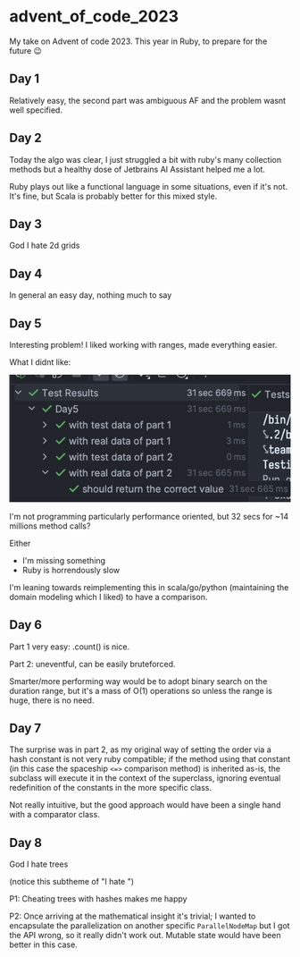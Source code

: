 # advent_of_code_2023
My take on Advent of code 2023. This year in Ruby, to prepare for the future 😉

## Day 1

Relatively easy, the second part was ambiguous AF and the problem wasnt well specified.

## Day 2

Today the algo was clear, I just struggled a bit with ruby's many collection methods but a healthy dose of Jetbrains AI Assistant helped me a lot.

Ruby plays out like a functional language in some situations, even if it's not. It's fine, but Scala is probably better for this mixed style.

## Day 3

God I hate 2d grids

## Day 4

In general an easy day, nothing much to say

## Day 5

Interesting problem! I liked working with ranges, made everything easier.

What I didnt like:

![img.png](resources/img.png)

I'm not programming particularly performance oriented, but 32 secs for ~14 millions method calls? 

Either

* I'm missing something
* Ruby is horrendously slow

I'm leaning towards reimplementing this in scala/go/python (maintaining the domain modeling which I liked) to have a comparison.

## Day 6

Part 1 very easy: .count() is nice.

Part 2: uneventful, can be easily bruteforced. 

Smarter/more performing way would be to adopt binary search on the duration range, but it's a mass of O(1) operations so
unless the range is huge, there is no need.

## Day 7

The surprise was in part 2, as my original way of setting the order via a hash
constant is not very ruby compatible; if the method using that constant
(in this case the spaceship `<=>` comparison method) is inherited as-is, the
subclass will execute it in the context of the superclass, ignoring eventual
redefinition of the constants in the more specific class.

Not really intuitive, but the good approach would have been a single hand
with a comparator class.

## Day 8

God I hate trees

(notice this subtheme of "I hate <thing I did not study properly>")

P1: Cheating trees with hashes makes me happy

P2: Once arriving at the mathematical insight it's trivial; I wanted
to encapsulate the parallelization on another specific `ParallelNodeMap`
but I got the API wrong, so it really didn't work out. Mutable state
would have been better in this case.
